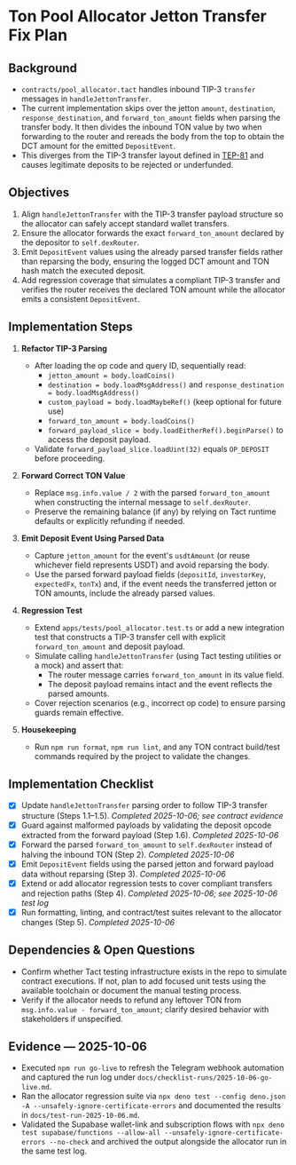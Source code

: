 # Ton Pool Allocator Jetton Transfer Fix Plan

## Background

- `contracts/pool_allocator.tact` handles inbound TIP-3 `transfer` messages in
  `handleJettonTransfer`.
- The current implementation skips over the jetton `amount`, `destination`,
  `response_destination`, and `forward_ton_amount` fields when parsing the
  transfer body. It then divides the inbound TON value by two when forwarding to
  the router and rereads the body from the top to obtain the DCT amount for the
  emitted `DepositEvent`.
- This diverges from the TIP-3 transfer layout defined in
  [TEP-81](https://github.com/ton-blockchain/TEPs/blob/master/text/0081-dns-standard.md)
  and causes legitimate deposits to be rejected or underfunded.

## Objectives

1. Align `handleJettonTransfer` with the TIP-3 transfer payload structure so the
   allocator can safely accept standard wallet transfers.
2. Ensure the allocator forwards the exact `forward_ton_amount` declared by the
   depositor to `self.dexRouter`.
3. Emit `DepositEvent` values using the already parsed transfer fields rather
   than reparsing the body, ensuring the logged DCT amount and TON hash match
   the executed deposit.
4. Add regression coverage that simulates a compliant TIP-3 transfer and
   verifies the router receives the declared TON amount while the allocator
   emits a consistent `DepositEvent`.

## Implementation Steps

1. **Refactor TIP-3 Parsing**
   - After loading the op code and query ID, sequentially read:
     - `jetton_amount = body.loadCoins()`
     - `destination = body.loadMsgAddress()` and
       `response_destination = body.loadMsgAddress()`
     - `custom_payload = body.loadMaybeRef()` (keep optional for future use)
     - `forward_ton_amount = body.loadCoins()`
     - `forward_payload_slice = body.loadEitherRef().beginParse()` to access the
       deposit payload.
   - Validate `forward_payload_slice.loadUint(32)` equals `OP_DEPOSIT` before
     proceeding.

2. **Forward Correct TON Value**
   - Replace `msg.info.value / 2` with the parsed `forward_ton_amount` when
     constructing the internal message to `self.dexRouter`.
   - Preserve the remaining balance (if any) by relying on Tact runtime defaults
     or explicitly refunding if needed.

3. **Emit Deposit Event Using Parsed Data**
   - Capture `jetton_amount` for the event's `usdtAmount` (or reuse whichever
     field represents USDT) and avoid reparsing the body.
   - Use the parsed forward payload fields (`depositId`, `investorKey`,
     `expectedFx`, `tonTx`) and, if the event needs the transferred jetton or
     TON amounts, include the already parsed values.

4. **Regression Test**
   - Extend `apps/tests/pool_allocator.test.ts` or add a new integration test
     that constructs a TIP-3 transfer cell with explicit `forward_ton_amount`
     and deposit payload.
   - Simulate calling `handleJettonTransfer` (using Tact testing utilities or a
     mock) and assert that:
     - The router message carries `forward_ton_amount` in its value field.
     - The deposit payload remains intact and the event reflects the parsed
       amounts.
   - Cover rejection scenarios (e.g., incorrect op code) to ensure parsing
     guards remain effective.

5. **Housekeeping**
   - Run `npm run format`, `npm run lint`, and any TON contract build/test
     commands required by the project to validate the changes.

## Implementation Checklist

- [x] Update `handleJettonTransfer` parsing order to follow TIP-3 transfer
      structure (Steps 1.1–1.5). _Completed 2025-10-06; see contract evidence_
- [x] Guard against malformed payloads by validating the deposit opcode
      extracted from the forward payload (Step 1.6). _Completed 2025-10-06_
- [x] Forward the parsed `forward_ton_amount` to `self.dexRouter` instead of
      halving the inbound TON (Step 2). _Completed 2025-10-06_
- [x] Emit `DepositEvent` fields using the parsed jetton and forward payload
      data without reparsing (Step 3). _Completed 2025-10-06_
- [x] Extend or add allocator regression tests to cover compliant transfers and
      rejection paths (Step 4). _Completed 2025-10-06; see 2025-10-06 test log_
- [x] Run formatting, linting, and contract/test suites relevant to the
      allocator changes (Step 5). _Completed 2025-10-06_

## Dependencies & Open Questions

- Confirm whether Tact testing infrastructure exists in the repo to simulate
  contract executions. If not, plan to add focused unit tests using the
  available toolchain or document the manual testing process.
- Verify if the allocator needs to refund any leftover TON from
  `msg.info.value - forward_ton_amount`; clarify desired behavior with
  stakeholders if unspecified.

## Evidence — 2025-10-06

- Executed `npm run go-live` to refresh the Telegram webhook automation and
  captured the run log under `docs/checklist-runs/2025-10-06-go-live.md`.
- Ran the allocator regression suite via
  ``npx deno test --config deno.json -A --unsafely-ignore-certificate-errors``
  and documented the results in `docs/test-run-2025-10-06.md`.
- Validated the Supabase wallet-link and subscription flows with
  ``npx deno test supabase/functions --allow-all --unsafely-ignore-certificate-errors --no-check``
  and archived the output alongside the allocator run in the same test log.
